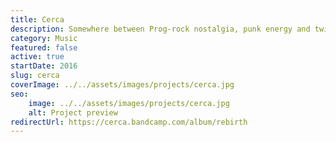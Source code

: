 ```yaml
---
title: Cerca
description: Somewhere between Prog-rock nostalgia, punk energy and twisted dancing ryhtms. I've been the lead singer in this band since 2016 and we have performed dozen of live gigs.
category: Music
featured: false
active: true
startDate: 2016
slug: cerca
coverImage: ../../assets/images/projects/cerca.jpg
seo: 
    image: ../../assets/images/projects/cerca.jpg
    alt: Project preview
redirectUrl: https://cerca.bandcamp.com/album/rebirth
---
```

